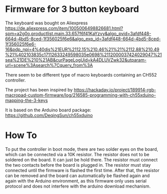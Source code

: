 # Firmware for 3 button keyboard
The keyboard was bought on Aliexpress https://de.aliexpress.com/item/1005006498826681.html?spm=a2g0o.productlist.main.33.657f6f41KaYzvy&algo_pvid=3afdf448-664d-4bd5-8ced-1f356025f6e6&algo_exp_id=3afdf448-664d-4bd5-8ced-1f356025f6e6-16&pdp_npi=4%40dis%21EUR%2112.15%210.46%21%21%2112.88%210.49%21%402103835c17112633249598035e0698%2112000037424029047%21sea%21DE%210%21AB&curPageLogUid=kA4DLUVZwk32&utparam-url=scene%3Asearch%7Cquery_from%3A

There seem to be different type of macro keyboards containing an CH552 controller.

The project has been inspired by https://hackaday.io/project/189914-rgb-macropad-custom-firmware/log/216585-programming-with-ch55xduino-mapping-the-3-keys

It is based on the Arduino board package: https://github.com/DeqingSun/ch55xduino

# How To
To put the controller in boot mode, there are two solder eyes on the board, which can be connected via a 10K resistor. The resistor does not to be soldered on the board. It can just be hold there.
The resistor must connect the two contacts before the board is plugged in. The resistor must stay connected until the firmware is flashed the first time.
After that, the resistor can be removed and the board can automatically be flashed again and again with the Arduino environment, as this firmware only uses serial protocol and does not interfere with the arduino download mechanism.

